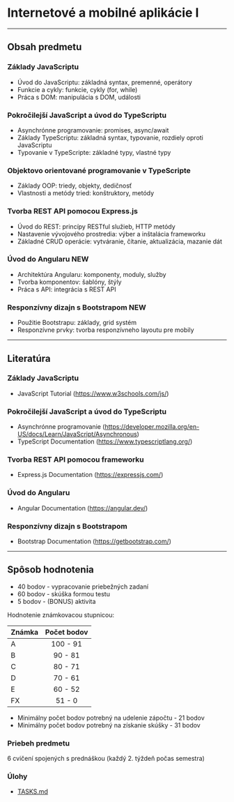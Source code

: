 # Internetové a mobilné aplikácie I

---

## Obsah predmetu
### Základy JavaScriptu
* Úvod do JavaScriptu: základná syntax, premenné, operátory
* Funkcie a cykly: funkcie, cykly (for, while)
* Práca s DOM: manipulácia s DOM, události
### Pokročilejší JavaScript a úvod do TypeScriptu
* Asynchrónne programovanie: promises, async/await
* Základy TypeScriptu: základná syntax, typovanie, rozdiely oproti JavaScriptu
* Typovanie v TypeScripte: základné typy, vlastné typy
### Objektovo orientované programovanie v TypeScripte
* Základy OOP: triedy, objekty, dedičnosť
* Vlastnosti a metódy tried: konštruktory, metódy
### Tvorba REST API pomocou Express.js
* Úvod do REST: princípy RESTful služieb, HTTP metódy
* Nastavenie vývojového prostredia: výber a inštalácia frameworku
* Základné CRUD operácie: vytváranie, čítanie, aktualizácia, mazanie dát
### Úvod do Angularu NEW
* Architektúra Angularu: komponenty, moduly, služby
* Tvorba komponentov: šablóny, štýly
* Práca s API: integrácia s REST API
### Responzívny dizajn s Bootstrapom NEW
* Použitie Bootstrapu: základy, grid systém
* Responzívne prvky: tvorba responzívneho layoutu pre mobily

---

## Literatúra
### Základy JavaScriptu
* JavaScript Tutorial (https://www.w3schools.com/js/)
### Pokročilejší JavaScript a úvod do TypeScriptu
* Asynchrónne programovanie  (https://developer.mozilla.org/en-US/docs/Learn/JavaScript/Asynchronous)
* TypeScript Documentation (https://www.typescriptlang.org/)
### Tvorba REST API pomocou frameworku
* Express.js Documentation (https://expressjs.com/)
### Úvod do Angularu
* Angular Documentation (https://angular.dev/)
### Responzívny dizajn s Bootstrapom
* Bootstrap Documentation (https://getbootstrap.com/)

---

## Spôsob hodnotenia
* 40 bodov - vypracovanie priebežných zadaní
* 60 bodov - skúška formou testu
* 5 bodov - (BONUS) aktivita

Hodnotenie známkovacou stupnicou:

| Známka | Počet bodov |
|--------|:-----------:|
| A      |  100 - 91   |
| B      |   90 - 81   |
| C      |   80 - 71   |
| D      |   70 - 61   |
| E      |   60 - 52   |
| FX     |   51 - 0    |

* Minimálny počet bodov potrebný na udelenie zápočtu - 21 bodov
* Minimálny počet bodov potrebný na získanie skúšky - 31 bodov

### Priebeh predmetu
6 cvičení spojených s prednáškou (každý 2. týždeň počas semestra)

### Úlohy
* [TASKS.md](./TASKS.md)